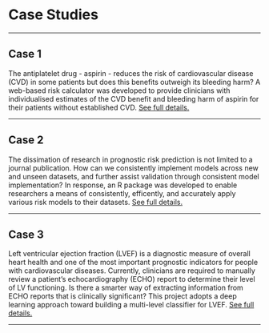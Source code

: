 # Case Studies

---
## Case 1
The antiplatelet drug - aspirin - reduces the risk of cardiovascular disease (CVD) in some patients but does this benefits outweigh its bleeding harm? A web-based risk calculator was developed to provide clinicians with individualised estimates of the CVD benefit and bleeding harm of aspirin for their patients without established CVD. [See full details.](AspirinCVDBleed/)

---
## Case 2
The dissimation of research in prognostic risk prediction is not limited to a journal publication. How can we consistently implement models across new and unseen datasets, and further assist validation through consistent model implementation? In response, an R package was developed to enable researchers a means of consistently, efficently, and accurately apply various risk models to their datasets. [See full details.](PredictRiskScores/)


---
## Case 3
Left ventricular ejection fraction (LVEF) is a diagnostic measure of overall heart health and one of the most important prognostic indicators for people with cardiovascular diseases. Currently, clinicians are required to manually review a patient’s echocardiography (ECHO) report to determine their level of LV functioning. Is there a smarter way of extracting information from ECHO reports that is clinically significant? This project adopts a deep learning approach toward building a multi-level classifier for LVEF. [See full details.](EchoNLP/)

---
